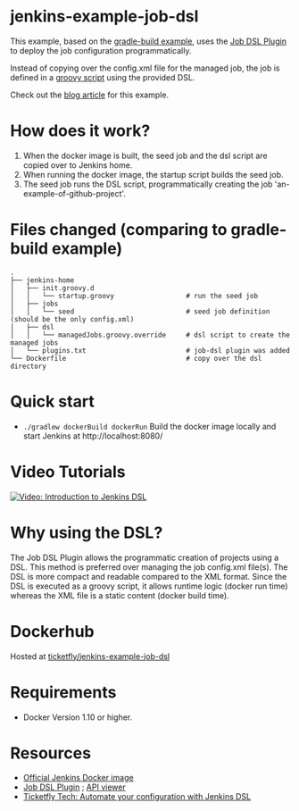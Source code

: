 # jenkins-example-job-dsl
This example, based on the [gradle-build example](https://github.com/Ticketfly/jenkins-docker-examples/tree/master/01-gradle-build), uses the [Job DSL Plugin](https://wiki.jenkins-ci.org/display/JENKINS/Job+DSL+Plugin) to deploy the job configuration programmatically.

Instead of copying over the config.xml file for the managed job, the job is defined in a [groovy script](https://github.com/Ticketfly/jenkins-docker-examples/blob/master/02-job-dsl/jenkins-home/dsl/managedJobs.groovy.override) using the provided DSL.

Check out the [blog article](https://tech.ticketfly.com/our-journey-to-continuous-delivery-chapter-3-automate-your-configuration-with-jenkins-dsl-1ff14d7de4c4) for this example.

# How does it work?
1. When the docker image is built, the seed job and the dsl script are copied over to Jenkins home.
2. When running the docker image, the startup script builds the seed job.
3. The seed job runs the DSL script, programmatically creating the job 'an-example-of-github-project'.

# Files changed (comparing to gradle-build example)
    .
    ├── jenkins-home
    │   ├── init.groovy.d 
    │   │   └── startup.groovy                  # run the seed job
    │   ├── jobs
    │   │   └── seed                            # seed job definition (should be the only config.xml)
    │   ├── dsl
    │   │   └── managedJobs.groovy.override     # dsl script to create the managed jobs
    │   └── plugins.txt                         # job-dsl plugin was added
    └── Dockerfile                              # copy over the dsl directory

# Quick start

- `./gradlew dockerBuild dockerRun` Build the docker image locally and start Jenkins at http://localhost:8080/

# Video Tutorials
[![Video: Introduction to Jenkins DSL ](http://img.youtube.com/vi/WdSSlQua6bw/0.jpg)](http://www.youtube.com/watch?v=WdSSlQua6bw)

# Why using the DSL?

The Job DSL Plugin allows the programmatic creation of projects using a DSL.
This method is preferred over managing the job config.xml file(s).
The DSL is more compact and readable compared to the XML format.
Since the DSL is executed as a groovy script, it allows runtime logic (docker run time) whereas the XML file is a static content (docker build time).

# Dockerhub
Hosted at [ticketfly/jenkins-example-job-dsl](https://hub.docker.com/r/ticketfly/jenkins-example-job-dsl/)

# Requirements

- Docker Version 1.10 or higher.

# Resources

- [Official Jenkins Docker image](https://github.com/jenkinsci/docker)
- [Job DSL Plugin](https://wiki.jenkins-ci.org/display/JENKINS/Job+DSL+Plugin) ; [API viewer](https://jenkinsci.github.io/job-dsl-plugin/)
- [Ticketfly Tech: Automate your configuration with Jenkins DSL](https://tech.ticketfly.com/our-journey-to-continuous-delivery-chapter-3-automate-your-configuration-with-jenkins-dsl-1ff14d7de4c4)
